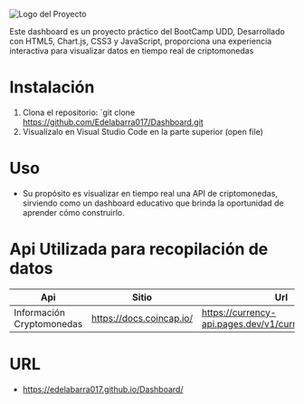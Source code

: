 ![Logo del Proyecto](https://github.com/Edelabarra017/Landing-Pages/assets/146544229/3d19ac3b-5738-4750-8020-bfed56236205)


Este dashboard es un proyecto práctico del BootCamp UDD, Desarrollado con HTML5, Chart.js, CSS3 y JavaScript, proporciona una experiencia 
interactiva para visualizar datos en tiempo real de criptomonedas


# Instalación

1. Clona el repositorio: `git clone https://github.com/Edelabarra017/Dashboard.git
2. Visualízalo en Visual Studio Code en la parte superior (open file)


# Uso

- Su propósito es visualizar en tiempo real una API de criptomonedas, sirviendo como un dashboard educativo
 que brinda la oportunidad de aprender cómo construirlo.

# Api Utilizada para recopilación de datos 

|            Api              |            Sitio            |                      Url                               |
|-----------------------------|---------------------------- |--------------------------------------------------------|
| Información Cryptomonedas   | https://docs.coincap.io/    | https://currency-api.pages.dev/v1/currencies/btc.json  |

# URL 
- https://edelabarra017.github.io/Dashboard/


